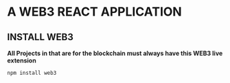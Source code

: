 # A WEB3 REACT APPLICATION

## INSTALL WEB3 
**All Projects in that are for the blockchain must always have this WEB3 live extension**
```shell
npm install web3
```






